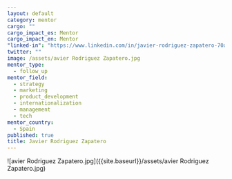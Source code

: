 ```yaml
---
layout: default
category: mentor
cargo: ""
cargo_impact_es: Mentor
cargo_impact_en: Mentor
"linked-in": "https://www.linkedin.com/in/javier-rodriguez-zapatero-70a64517/es"
twitter: ""
image: /assets/avier Rodriguez Zapatero.jpg
mentor_type: 
  - follow_up
mentor_field: 
  - strategy
  - marketing
  - product_development
  - internationalization
  - management
  - tech
mentor_country: 
  - Spain
published: true
title: Javier Rodriguez Zapatero
---
```



![avier Rodriguez Zapatero.jpg]({{site.baseurl}}/assets/avier Rodriguez Zapatero.jpg)
